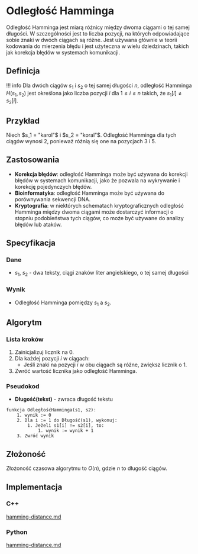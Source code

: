 # Odległość Hamminga

Odległość Hamminga jest miarą różnicy między dwoma ciągami o tej samej długości. W szczególności jest to liczba pozycji, na których odpowiadające sobie znaki w dwóch ciągach są różne. Jest używana głównie w teorii kodowania do mierzenia błędu i jest użyteczna w wielu dziedzinach, takich jak korekcja błędów w systemach komunikacji.

## Definicja

!!! info
	 Dla dwóch ciągów $s_1$ i $s_2$ o tej samej długości $n$, odległość Hamminga $H(s_1, s_2)$ jest określona jako liczba pozycji $i$ dla $1 \leq i \leq n$ takich, że $s_1[i] \neq s_2[i]$.

## Przykład

Niech $s_1 = "karol"$ i $s_2 = "koral"$. Odległość Hamminga dla tych ciągów wynosi $2$, ponieważ różnią się one na pozycjach $3$ i $5$.

## Zastosowania

- **Korekcja błędów**: odległość Hamminga może być używana do korekcji błędów w systemach komunikacji, jako że pozwala na wykrywanie i korekcję pojedynczych błędów.
- **Bioinformatyka**: odległość Hamminga może być używana do porównywania sekwencji DNA.
- **Kryptografia**: w niektórych schematach kryptograficznych odległość Hamminga między dwoma ciągami może dostarczyć informacji o stopniu podobieństwa tych ciągów, co może być używane do analizy błędów lub ataków.

## Specyfikacja

### Dane

- $s_1$, $s_2$ - dwa teksty, ciągi znaków liter angielskiego, o tej samej długości

### Wynik

- Odległość Hamminga pomiędzy $s_1$ a $s_2$.

## Algorytm

### Lista kroków

1. Zainicjalizuj licznik na $0$.
2. Dla każdej pozycji $i$ w ciągach:
   - Jeśli znaki na pozycji $i$ w obu ciągach są różne, zwiększ licznik o $1$.
3. Zwróć wartość licznika jako odległość Hamminga.

### Pseudokod

- **Długość(tekst)** - zwraca długość tekstu

```
funkcja OdległośćHamminga(s1, s2):
    1. wynik := 0
    2. Dla i := 1 do Długość(s1), wykonuj:
        1. Jeżeli s1[i] != s2[i], to:
            1. wynik := wynik + 1
    3. Zwróć wynik
```

## Złożoność

Złożoność czasowa algorytmu to $O(n)$, gdzie $n$ to długość ciągów.

## Implementacja

### C++


[hamming-distance.md](../../programming/c++/algorithms/text/hamming-distance.md)


### Python


[hamming-distance.md](../../programming/python/algorithms/text/hamming-distance.md)

